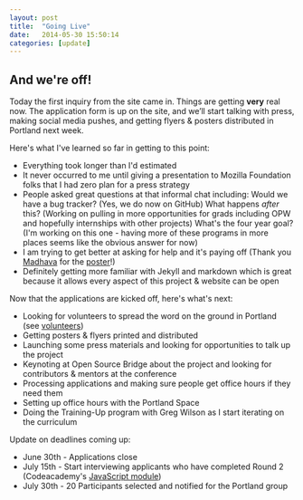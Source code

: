 ```yaml
---
layout: post
title:  "Going Live"
date:   2014-05-30 15:50:14
categories: [update]
---
```


## And we're off!

Today the first inquiry from the site came in.  Things are getting **very** real now. The application form is up on the site, and we’ll start talking with press, making social media pushes, and getting flyers & posters distributed in Portland next week.

Here's what I've learned so far in getting to this point:

* Everything took longer than I'd estimated
* It never occurred to me until giving a presentation to Mozilla Foundation folks that I had zero plan for a press strategy
* People asked great questions at that informal chat including: Would we have a bug tracker? (Yes, we do now on GitHub) What happens *after* this? (Working on pulling in more opportunities for grads including OPW and hopefully internships with other projects) What's the four year goal? (I'm working on this one - having more of these programs in more places seems like the obvious answer for now)
* I am trying to get better at asking for help and it's paying off (Thank you [Madhava](http://www.madhava.com/egotism/) for the [poster](/resources/poster.pdf)!)
* Definitely getting more familiar with Jekyll and markdown which is great because it allows every aspect of this project & website can be open 

Now that the applications are kicked off, here's what's next:

* Looking for volunteers to spread the word on the ground in Portland (see [volunteers](/volunteers/))
* Getting posters & flyers printed and distributed
* Launching some press materials and looking for opportunities to talk up the project
* Keynoting at Open Source Bridge about the project and looking for contributors & mentors at the conference
* Processing applications and making sure people get office hours if they need them
* Setting up office hours with the Portland Space
* Doing the Training-Up program with Greg Wilson as I start iterating on the curriculum

Update on deadlines coming up:

* June 30th - Applications close
* July 15th - Start interviewing applicants who have completed Round 2 (Codeacademy's [JavaScript module](http://www.codecademy.com/tracks/javascript))
* July 30th - 20 Participants selected and notified for the Portland group

